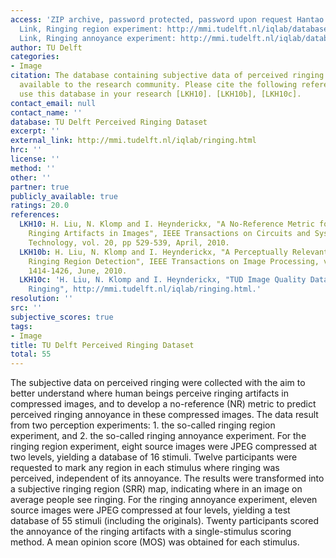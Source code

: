 ```yaml
---
access: 'ZIP archive, password protected, password upon request Hantao Liu (Hantao.Liu@tudelft.nl)
  Link, Ringing region experiment: http://mmi.tudelft.nl/iqlab/databases/TUD_LIVE_EyeTracking.zip
  Link, Ringing annoyance experiment: http://mmi.tudelft.nl/iqlab/databases/RingingAnnoyanceExperiment.zip'
author: TU Delft
categories:
- Image
citation: The database containing subjective data of perceived ringing is publicly
  available to the research community. Please cite the following references if you
  use this database in your research [LKH10]. [LKH10b], [LKH10c].
contact_email: null
contact_name: ''
database: TU Delft Perceived Ringing Dataset
excerpt: ''
external_link: http://mmi.tudelft.nl/iqlab/ringing.html
hrc: ''
license: ''
method: ''
other: ''
partner: true
publicly_available: true
ratings: 20.0
references:
  LKH10: H. Liu, N. Klomp and I. Heynderickx, "A No-Reference Metric for Perceived
    Ringing Artifacts in Images", IEEE Transactions on Circuits and Systems for Video
    Technology, vol. 20, pp 529-539, April, 2010.
  LKH10b: H. Liu, N. Klomp and I. Heynderickx, "A Perceptually Relevant Approach to
    Ringing Region Detection", IEEE Transactions on Image Processing, vol. 19, pp.
    1414-1426, June, 2010.
  LKH10c: 'H. Liu, N. Klomp and I. Heynderickx, "TUD Image Quality Database: Perceived
    Ringing", http://mmi.tudelft.nl/iqlab/ringing.html.'
resolution: ''
src: ''
subjective_scores: true
tags:
- Image
title: TU Delft Perceived Ringing Dataset
total: 55
---
```


The subjective data on perceived ringing were collected with the aim to better understand where human beings perceive ringing artifacts in compressed images, and to develop a no-reference (NR) metric to predict perceived ringing annoyance in these compressed images. The data result from two perception experiments: 1. the so-called ringing region experiment, and 2. the so-called ringing annoyance experiment. For the ringing region experiment, eight source images were JPEG compressed at two levels, yielding a database of 16 stimuli. Twelve participants were requested to mark any region in each stimulus where ringing was perceived, independent of its annoyance. The results were transformed into a subjective ringing region (SRR) map, indicating where in an image on average people see ringing. For the ringing annoyance experiment, eleven source images were JPEG compressed at four levels, yielding a test database of 55 stimuli (including the originals). Twenty participants scored the annoyance of the ringing artifacts with a single-stimulus scoring method. A mean opinion score (MOS) was obtained for each stimulus.